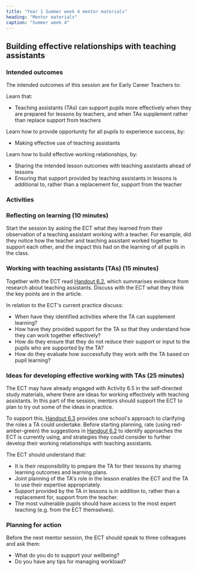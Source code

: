 ```yaml
---
title: "Year 1 Summer week 4 mentor materials"
heading: "Mentor materials"
caption: "Summer week 4"
---
```


## Building effective relationships with teaching assistants

### Intended outcomes

The intended outcomes of this session are for Early Career Teachers to:

Learn that:

- Teaching assistants (TAs) can support pupils more effectively when they are prepared for lessons by teachers, and when TAs supplement rather than replace support from teachers

Learn how to provide opportunity for all pupils to experience success, by:

- Making effective use of teaching assistants

Learn how to build effective working relationships, by:

- Sharing the intended lesson outcomes with teaching assistants ahead of lessons
- Ensuring that support provided by teaching assistants in lessons is additional to, rather than a replacement for, support from the teacher

### Activities

### Reflecting on learning (10 minutes)

Start the session by asking the ECT what they learned from their observation of a teaching assistant working with a teacher. For example, did they notice how the teacher and teaching assistant worked together to support each other, and the impact this had on the learning of all pupils in the class.

### Working with teaching assistants (TAs) (15 minutes)

Together with the ECT read [Handout 6.2](/assets/materials/edt-Block-6-mentor-handout-6.2.pdf), which summarises evidence from research about teaching assistants. Discuss with the ECT what they think the key points are in the article.

In relation to the ECT's current practice discuss:

- When have they identified activities where the TA can supplement learning?
- How have they provided support for the TA so that they understand how they can work together effectively?
- How do they ensure that they do not reduce their support or input to the pupils who are supported by the TA?
- How do they evaluate how successfully they work with the TA based on pupil learning?

### Ideas for developing effective working with TAs (25 minutes)

The ECT may have already engaged with Activity 6.5 in the self-directed study materials, where there are ideas for working effectively with teaching assistants. In this part of the session, mentors should support the ECT to plan to try out some of the ideas in practice.

To support this, [Handout 6.3](/assets/materials/edt-Block-6-mentor-handout-6.3.pdf) provides one school's approach to clarifying the roles a TA could undertake. Before starting planning, rate (using red-amber-green) the suggestions in [Handout 6.2](/assets/materials/edt-Block-6-mentor-handout-6.2.pdf) to identify approaches the ECT is currently using, and strategies they could consider to further develop their working relationships with teaching assistants.

The ECT should understand that:

- It is their responsibility to prepare the TA for their lessons by sharing learning outcomes and learning plans.
- Joint planning of the TA's role in the lesson enables the ECT and the TA to use their expertise appropriately.
- Support provided by the TA in lessons is in addition to, rather than a replacement for, support from the teacher.
- The most vulnerable pupils should have access to the most expert teaching (e.g. from the ECT themselves).

### Planning for action

Before the next mentor session, the ECT should speak to three colleagues and ask them:

- What do you do to support your wellbeing?
- Do you have any tips for managing workload?
